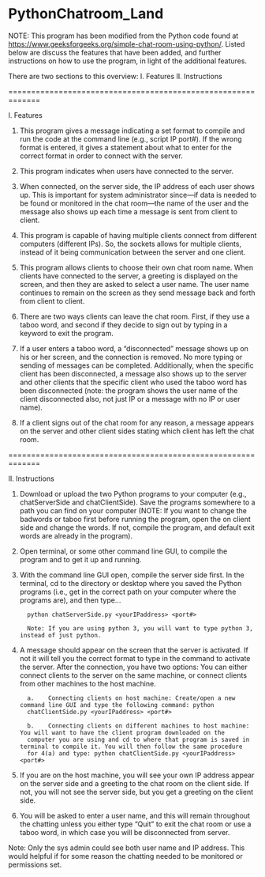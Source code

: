 # PythonChatroom_Land
NOTE: This program has been modified from the Python code found at https://www.geeksforgeeks.org/simple-chat-room-using-python/. Listed below are discuss the features that have been added, and further instructions on how to use the program, in light of the additional features. 

There are two sections to this overview: 
I. Features
II. Instructions

=============================================================

I. Features

1.	This program gives a message indicating a set format to compile and run the code at the command line (e.g., script IP port#). If the wrong format is entered, it gives a statement about what to enter for the correct format in order to connect with the server.  

2.	This program indicates when users have connected to the server.  

3.	When connected, on the server side, the IP address of each user shows up. This is important for system administrator since—if data is needed to be found or monitored in the chat room—the name of the user and the message also shows up each time a message is sent from client to client.

4.	This program is capable of having multiple clients connect from different computers (different IPs). So, the sockets allows for multiple clients, instead of it being communication between the server and one client.

5.	This program allows clients to choose their own chat room name. When clients have connected to the server, a greeting is displayed on the screen, and then they are asked to select a user name. The user name continues to remain on the screen as they send message back and forth from client to client. 

6.	There are two ways clients can leave the chat room. First, if they use a taboo word, and second if they decide to sign out by typing in a keyword to exit the program.

7.	If a user enters a taboo word, a “disconnected” message shows up on his or her screen, and the connection is removed. No more typing or sending of messages can be completed. Additionally, when the specific client has been disconnected, a message also shows up to the server and other clients that the specific client who used the taboo word has been disconnected (note: the program shows the user name of the client disconnected also, not just IP or a message with no IP or user name). 

8.	If a client signs out of the chat room for any reason, a message appears on the server and other client sides stating which client has left the chat room. 

=============================================================


II. Instructions

1.	Download or upload the two Python programs to your computer (e.g., chatServerSide and chatClientSide). Save the programs somewhere to a path you can find on your computer (NOTE: If you want to change the badwords or taboo first before running the program, open the on client side and change the words. If not, compile the program, and default exit words are already in the program).  

2.	Open terminal, or some other command line GUI, to compile the program and to get it up and running. 

3.	With the command line GUI open, compile the server side first. In the terminal, cd to the directory or desktop where you saved the Python programs (i.e., get in the correct path on your computer where the programs are), and then type… 

          python chatServerSide.py <yourIPaddress> <port#>   

          Note: If you are using python 3, you will want to type python 3, instead of just python. 

4.	A message should appear on the screen that the server is activated. If not it will tell you the correct format to type in the command to activate the server. After the connection, you have two options: You can either connect clients to the server on the same machine, or connect clients from other machines to the host machine. 
	
          a.	Connecting clients on host machine: Create/open a new command line GUI and type the following command: python     
          chatClientSide.py <yourIPaddress> <port#>
   
          b.	Connecting clients on different machines to host machine: You will want to have the client program downloaded on the 
          computer you are using and cd to where that program is saved in terminal to compile it. You will then follow the same procedure 
          for 4(a) and type: python chatClientSide.py <yourIPaddress> <port#>

5.	If you are on the host machine, you will see your own IP address appear on the server side and a greeting to the chat room on the client side. If not, you will not see the server side, but you get a greeting on the client side. 

6.	You will be asked to enter a user name, and this will remain throughout the chatting unless you either type “Quit” to exit the chat room or use a taboo word, in which case you will be disconnected from server.  

Note: Only the sys admin could see both user name and IP address. This would helpful if for some reason the chatting needed to be monitored or permissions set.  
